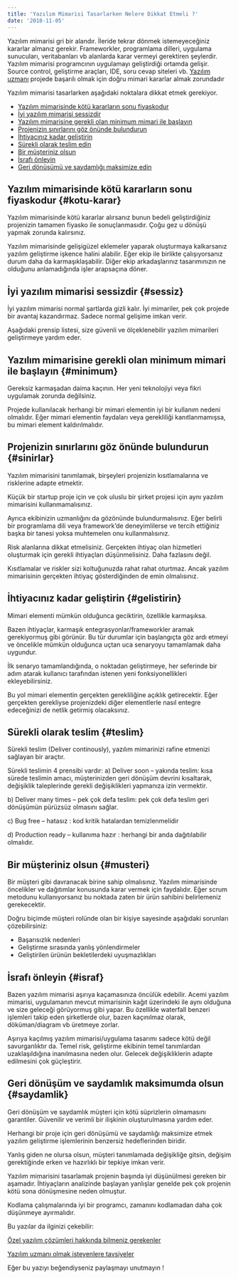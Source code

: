 ```yaml
---
title: 'Yazılım Mimarisi Tasarlarken Nelere Dikkat Etmeli ?'
date: '2018-11-05'
---
```


Yazılım mimarisi gri bir alandır. İleride tekrar dönmek istemeyeceğiniz kararlar almanız gerekir. Frameworkler, programlama dilleri, uygulama sunucuları, veritabanları vb alanlarda karar vermeyi gerektiren şeylerdir. Yazılım mimarisi programcının uygulamayı geliştirdiği ortamda gelişir. Source control, geliştirme araçları, IDE, soru cevap siteleri vb. [Yazılım uzmanı](/sozluk/yazilim-uzmani/) projede başarılı olmak için doğru mimari kararlar almak zorundadır

Yazılım mimarisi tasarlarken aşağıdaki noktalara dikkat etmek gerekiyor.

- [Yazılım mimarisinde kötü kararların sonu fiyaskodur](#kotu-karar)
- [İyi yazılım mimarisi sessizdir](#sessiz)
- [Yazılım mimarisine gerekli olan minimum mimari ile başlayın](#minimum)
- [Projenizin sınırlarını göz önünde bulundurun](#sinirlar)
- [İhtiyacınız kadar geliştirin](#gelistirin)
- [Sürekli olarak teslim edin](#teslim)
- [Bir müşteriniz olsun](#musteri)
- [İsrafı önleyin](#israf)
- [Geri dönüşümü ve saydamlığı maksimize edin](#saydamlik)

## Yazılım mimarisinde kötü kararların sonu fiyaskodur {#kotu-karar}

Yazılım mimarisinde kötü kararlar alırsanız bunun bedeli geliştirdiğiniz projenizin tamamen fiyasko ile sonuçlanmasıdır. Çoğu gez u dönüşü yapmak zorunda kalırsınız.

Yazılım mimarisinde gelişigüzel eklemeler yaparak oluşturmaya kalkarsanız yazılım geliştirme işkence halini alabilir. Eğer ekip ile birlikte çalışıyorsanız durum daha da karmaşıklaşabilir. Diğer ekip arkadaşlarınız tasarımınızın ne olduğunu anlamadığında işler arapsaçına döner.

## İyi yazılım mimarisi sessizdir {#sessiz}

İyi yazılım mimarisi normal şartlarda gizli kalır. İyi mimariler, pek çok projede bir avantaj kazandırmaz. Sadece normal gelişime imkan verir.

Aşağıdaki prensip listesi, size güvenli ve ölçeklenebilir yazılım mimarileri geliştirmeye yardım eder.

## Yazılım mimarisine gerekli olan minimum mimari ile başlayın {#minimum}

Gereksiz karmaşadan daima kaçının. Her yeni teknolojiyi veya fikri uygulamak zorunda değilsiniz.

Projede kullanılacak herhangi bir mimari elementin iyi bir kullanım nedeni olmalıdır. Eğer mimari elementin faydaları veya gerekliliği kanıtlanmamışsa, bu mimari element kaldırılmalıdır.

## Projenizin sınırlarını göz önünde bulundurun {#sinirlar}

Yazılım mimarisini tanımlamak, birşeyleri projenizin kısıtlamalarına ve risklerine adapte etmektir.

Küçük bir startup proje için ve çok uluslu bir şirket projesi için aynı yazılım mimarisini kullanmamalısınız.

Ayrıca ekibinizin uzmanlığını da gözönünde bulundurmalısınız. Eğer belirli bir programlama dili veya framework’de deneyimlilerse ve tercih ettiğiniz başka bir tanesi yoksa muhtemelen onu kullanmalısınız.

Risk alanlarına dikkat etmelisiniz. Gerçekten ihtiyaç olan hizmetleri oluşturmak için gerekli ihtiyaçları düşünmelisiniz. Daha fazlasını değil.

Kısıtlamalar ve riskler sizi koltuğunuzda rahat rahat oturtmaz. Ancak yazılım mimarisinin gerçekten ihtiyaç gösterdiğinden de emin olmalısınız.

## İhtiyacınız kadar geliştirin {#gelistirin}

Mimari elementi mümkün olduğunca geciktirin, özellikle karmaşıksa.

Bazen ihtiyaçlar, karmaşık entegrasyonlar/frameworkler aramak gerekiyormuş gibi görünür. Bu tür durumlar için başlangıçta göz ardı etmeyi ve öncelikle mümkün olduğunca uçtan uca senaryoyu tamamlamak daha uygundur.

İlk senaryo tamamlandığında, o noktadan geliştirmeye, her seferinde bir adım atarak kullanıcı tarafından istenen yeni fonksiyonellikleri ekleyebilirsiniz.

Bu yol mimari elementin gerçekten gerekliliğine açıklık getirecektir. Eğer gerçekten gerekliyse projenizdeki diğer elementlerle nasıl entegre edeceğinizi de netlik getirmiş olacaksınız.

## Sürekli olarak teslim {#teslim}

Sürekli teslim (Deliver continously), yazılım mimarinizi rafine etmenizi sağlayan bir araçtır.

Sürekli teslimin 4 prensibi vardır:
a) Deliver soon – yakında teslim: kısa sürede teslimin amacı, müşterinizden geri dönüşüm devrini kısaltarak, değişiklik taleplerinde gerekli değişiklikleri yapmanıza izin vermektir.

b) Deliver many times – pek çok defa teslim: pek çok defa teslim geri dönüşümün pürüzsüz olmasını sağlar.

c) Bug free – hatasız : kod kritik hatalardan temizlenmelidir

d) Production ready – kullanıma hazır : herhangi bir anda dağıtılabilir olmalıdır.

## Bir müşteriniz olsun {#musteri}

Bir müşteri gibi davranacak birine sahip olmalısınız. Yazılım mimarisinde öncelikler ve dağıtımlar konusunda karar vermek için faydalıdır. Eğer scrum metodunu kullanıyorsanız bu noktada zaten bir ürün sahibini belirlemeniz gerekecektir.

Doğru biçimde müşteri rolünde olan bir kişiye sayesinde aşağıdaki sorunları çözebilirsiniz:

- Başarısızlık nedenleri
- Geliştirme sırasında yanlış yönlendirmeler
- Geliştirilen ürünün bekletilerdeki uyuşmazlıkları

## İsrafı önleyin {#israf}

Bazen yazılım mimarisi aşırıya kaçamasınıza öncülük edebilir. Acemi yazılım mimarisi, uygulamanın mevcut mimarisinin kağıt üzerindeki ile aynı olduğuna ve size geleceği görüyormuş gibi yapar.
Bu özellikle waterfall benzeri işlemleri takip eden şirketlerde olur, bazen kaçınılmaz olarak, döküman/diagram vb üretmeye zorlar.

Aşırıya kaçılmış yazılım mimarisi/uygulama tasarımı sadece kötü değil savurganlıktır da. Temel risk, geliştirme ekibinin temel tanımlardan uzaklaşıldığına inanılmasına neden olur. Gelecek değişikliklerin adapte edilmesini çok güçleştirir.

## Geri dönüşüm ve saydamlık maksimumda olsun {#saydamlik}

Geri dönüşüm ve saydamlık müşteri için kötü süprizlerin olmamasını garantiler. Güvenilir ve verimli bir ilişkinin oluşturulmasına yardım eder.

Herhangi bir proje için geri dönüşümü ve saydamlığı maksimize etmek yazılım geliştirme işlemlerinin benzersiz hedeflerinden biridir.

Yanlış giden ne olursa olsun, müşteri tanımlamada değişikliğe gitsin, değişim gerektiğinde erken ve hazırlıklı bir tepkiye imkan verir.

Yazılım mimarisini tasarlamak projenin başında iyi düşünülmesi gereken bir aşamadır. İhtiyaçların analizinde başlayan yanlışlar genelde pek çok projenin kötü sona dönüşmesine neden olmuştur.

Kodlama çalışmalarında iyi bir programcı, zamanını kodlamadan daha çok düşünmeye ayırmalıdır.

Bu yazılar da ilginizi çekebilir:

[Özel yazılım çözümleri hakkında bilmeniz gerekenler](https://ertankayalar.com.tr/blog/ozel-yazilim-cozumleri/)

[Yazılım uzmanı olmak isteyenlere tavsiyeler](https://ertankayalar.com.tr/blog/yazilim-uzmani-olmak/)

Eğer bu yazıyı beğendiyseniz paylaşmayı unutmayın !
